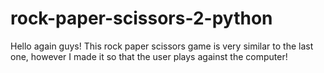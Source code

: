 # rock-paper-scissors-2-python
Hello again guys! This rock paper scissors game is very similar to the last one, however I made it so that the user plays against the computer!
